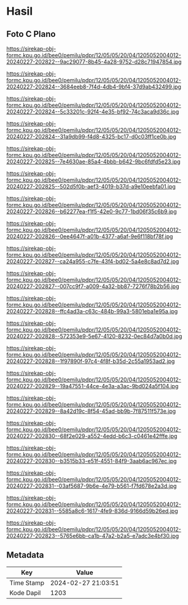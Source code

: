 # Hasil

## Foto C Plano

https://sirekap-obj-formc.kpu.go.id/bee0/pemilu/pdpr/12/05/05/20/04/1205052004012-20240227-202822--9ac29077-8b45-4a28-9752-d28c71947854.jpg

https://sirekap-obj-formc.kpu.go.id/bee0/pemilu/pdpr/12/05/05/20/04/1205052004012-20240227-202824--3684eeb8-7f4d-4db4-9bf4-37d9ab432499.jpg

https://sirekap-obj-formc.kpu.go.id/bee0/pemilu/pdpr/12/05/05/20/04/1205052004012-20240227-202824--5c33201c-92f4-4e35-bf92-74c3aca9d36c.jpg

https://sirekap-obj-formc.kpu.go.id/bee0/pemilu/pdpr/12/05/05/20/04/1205052004012-20240227-202824--31a9db99-f4d8-4325-bc17-d0c03ff1ce0b.jpg

https://sirekap-obj-formc.kpu.go.id/bee0/pemilu/pdpr/12/05/05/20/04/1205052004012-20240227-202825--7e4630ae-85a4-4bbb-b642-9bc6fdfd5e23.jpg

https://sirekap-obj-formc.kpu.go.id/bee0/pemilu/pdpr/12/05/05/20/04/1205052004012-20240227-202825--502d5f0b-aef3-4019-b37d-a9e10eebfa01.jpg

https://sirekap-obj-formc.kpu.go.id/bee0/pemilu/pdpr/12/05/05/20/04/1205052004012-20240227-202826--b62277ea-f1f5-42e0-9c77-1bd06f35c6b9.jpg

https://sirekap-obj-formc.kpu.go.id/bee0/pemilu/pdpr/12/05/05/20/04/1205052004012-20240227-202826--0ee4647f-a01b-4377-a6af-9e6f118bf78f.jpg

https://sirekap-obj-formc.kpu.go.id/bee0/pemilu/pdpr/12/05/05/20/04/1205052004012-20240227-202827--ca24a955-c7fe-43f4-bd02-5a4e8c8ad7d2.jpg

https://sirekap-obj-formc.kpu.go.id/bee0/pemilu/pdpr/12/05/05/20/04/1205052004012-20240227-202827--007cc9f7-a009-4a32-bb87-7276f78b2b56.jpg

https://sirekap-obj-formc.kpu.go.id/bee0/pemilu/pdpr/12/05/05/20/04/1205052004012-20240227-202828--ffc4ad3a-c63c-484b-99a3-5801eba1e95a.jpg

https://sirekap-obj-formc.kpu.go.id/bee0/pemilu/pdpr/12/05/05/20/04/1205052004012-20240227-202828--572353e9-5e67-4120-8232-0ec84d7a0b0d.jpg

https://sirekap-obj-formc.kpu.go.id/bee0/pemilu/pdpr/12/05/05/20/04/1205052004012-20240227-202828--1f97890f-97c4-4f8f-b35d-2c55a1953ad2.jpg

https://sirekap-obj-formc.kpu.go.id/bee0/pemilu/pdpr/12/05/05/20/04/1205052004012-20240227-202829--19a47551-44ce-4e3a-a3ac-9bd024a5f104.jpg

https://sirekap-obj-formc.kpu.go.id/bee0/pemilu/pdpr/12/05/05/20/04/1205052004012-20240227-202829--8a42d19c-8f54-45ad-bb9b-7f87511f573e.jpg

https://sirekap-obj-formc.kpu.go.id/bee0/pemilu/pdpr/12/05/05/20/04/1205052004012-20240227-202830--68f2e029-a552-4edd-b6c3-c0461e42fffe.jpg

https://sirekap-obj-formc.kpu.go.id/bee0/pemilu/pdpr/12/05/05/20/04/1205052004012-20240227-202830--b3515b33-e51f-4551-84f9-3aab6ac967ec.jpg

https://sirekap-obj-formc.kpu.go.id/bee0/pemilu/pdpr/12/05/05/20/04/1205052004012-20240227-202831--03af5687-9b6e-4e79-b561-f7fd678e2a3d.jpg

https://sirekap-obj-formc.kpu.go.id/bee0/pemilu/pdpr/12/05/05/20/04/1205052004012-20240227-202831--5585a8c6-1617-4fe9-836d-9166d59b26ed.jpg

https://sirekap-obj-formc.kpu.go.id/bee0/pemilu/pdpr/12/05/05/20/04/1205052004012-20240227-202823--5765e6bb-ca1b-47a2-b2a5-e7adc3e4bf30.jpg


## Metadata

| Key        | Value               |
| ---------- | ------------------- |
| Time Stamp | 2024-02-27 21:03:51 |
| Kode Dapil | 1203                |



